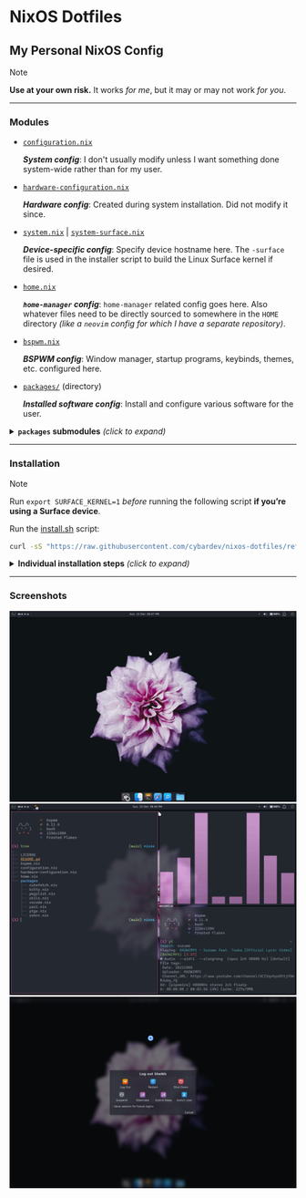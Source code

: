 # NixOS Dotfiles

## My Personal NixOS Config

> [!NOTE]
> **Use at your own risk.** It works _for me_, but it may or may not work _for you_.

---

### Modules

- [`configuration.nix`](./configuration.nix)

  _**System config**_: I don't usually modify unless I want something done system-wide rather than for my user.

- [`hardware-configuration.nix`](./hardware-configuration.nix)

  _**Hardware config**_: Created during system installation. Did not modify it since.

- [`system.nix`](./system.nix) | [`system-surface.nix`](./system-surface.nix)

  _**Device-specific config**_: Specify device hostname here. The `-surface` file is used in the installer script to build the Linux Surface kernel if desired.

- [`home.nix`](./home.nix)

  _**`home-manager` config**_: `home-manager` related config goes here. Also whatever files need to be directly sourced to somewhere in the `HOME` directory _(like a `neovim` config for which I have a separate repository)_.

- [`bspwm.nix`](./bspwm.nix)

  _**BSPWM config**_: Window manager, startup programs, keybinds, themes, etc. configured here.

- [`packages/`](./packages/) (directory)

  _**Installed software config**_: Install and configure various software for the user.

<details>

<summary><b><code>packages</code> submodules</b> <i>(click to expand)</i></summary>

- [`packages/pkgslist.nix`](./packages/pkgslist.nix)

  _**List of packages to install**_: Software to install that need no further configuration.

- [`packages/utils.nix`](./packages/utils.nix)

  _**Utility packages**_: Small utility programs that need _some_ configuration _(like Git, cava, etc.)_.

- [`packages/zshrc.nix`](./packages/zshrc.nix)

  _**Z-shell config**_: Declarative equivalent of a `.zshrc` file, in the Nix language.

- [`packages/kitty.nix`](./packages/kitty.nix)

  _**Kitty terminal config**_: Configure the Kitty terminal emulator in Nix.

- [`packages/vscode.nix`](./packages/vscode.nix)

  _**Visual Studio Code config**_: Configure VS Code text editor in Nix.

- [`packages/yazi.nix`](./packages/yazi.nix)

  _**Yazi (TUI file manager) config**_: Configure the yazi file manager in Nix.

- [`packages/ptpython.nix`](./packages/ptpython.nix)

  _**`ptpython` package**_: Custom Nix package for `ptpython` - a Python interpreter with various convenience features like inline documentation, syntax highlighting, modal editing, etc. Source: [prompt-toolkit/ptpython](https://github.com/prompt-toolkit/ptpython)

- [`packages/cutefetch.nix`](./packages/cutefetch.nix)

  _**`cutefetch` package**_: Custom Nix package for my `cutefetch` program - a minimalistic sysinfo fetch script featuring cute animals. Source: [cybardev/cutefetch](https://github.com/cybardev/cutefetch)

- [`packages/ytgo.nix`](./packages/ytgo.nix)

  _**`ytgo` package**_: Custom Nix package for my `ytgo` program - a terminal media player which I mainly use for background music while coding. Source: [cybardev/ytgo](https://github.com/cybardev/ytgo)

</details>

---

### Installation

> [!NOTE]
> Run `export SURFACE_KERNEL=1` _before_ running the following script **if you’re using a Surface device**.

Run the [install.sh](./install.sh) script:

```sh
curl -sS "https://raw.githubusercontent.com/cybardev/nixos-dotfiles/refs/heads/main/install.sh" | bash -e
```

<details>

<summary><b>Individual installation steps</b> <i>(click to expand)</i></summary>

1. Clone into `~/.config`

    ```sh
    git clone "https://github.com/cybardev/nixos-dotfiles.git" ~/.config/nixos
    ```

2. Make backup of current config

    ```sh
    sudo mv /etc/nixos /etc/nixos.bak
    ```

3. Soft-link to NixOS config directory

    ```sh
    sudo ln -s $HOME/.config/nixos /etc/nixos
    ```

4. Replace `hardware-configuration.nix` with one appropriate for your system

    ```sh
    mv ~/.config/nixos/hardware-configuration.nix ~/.config/nixos/hardware-configuration.nix.bak
    cp /etc/nixos.bak/hardware-configuration.nix ~/.config/nixos/
    ```

5. Add the `home-manager` channel

    ```sh
    sudo nix-channel --add "https://github.com/nix-community/home-manager/archive/release-24.11.tar.gz" home-manager
    ```

6. **[OPTIONAL]** Enable `linux-surface` kernel _(if you have a Surface device)_
    - _Add the `nixos-hardware` channel_:

      ```sh
      sudo nix-channel --add "https://github.com/NixOS/nixos-hardware/archive/b12e314726a4226298fe82776b4baeaa7bcf3dcd.tar.gz" nixos-hardware
      ```

    - _Use Surface-specific configuration file_:

      > Change the `system.nix` import to `system-surface.nix` in [`configuration.nix`](./configuration.nix)

7. Update added channel(s)

    ```sh
    sudo nix-channel --update
    ```

8. Rebuild system from new config

    ```sh
    sudo nixos-rebuild switch
    ```

</details>

---

### Screenshots

![NixOS Screenshot, showing desktop with flower background and XFCE panels](./images/screenshot_0.png "NixOS Screenshot 0")
![NixOS Screenshot, showing 3 windows of Kitty terminal in BSPWM](./images/screenshot_1.png "NixOS Screenshot 1")
![NixOS Screenshot, showing logoff dialog](./images/screenshot_2.png "NixOS Screenshot 2")
